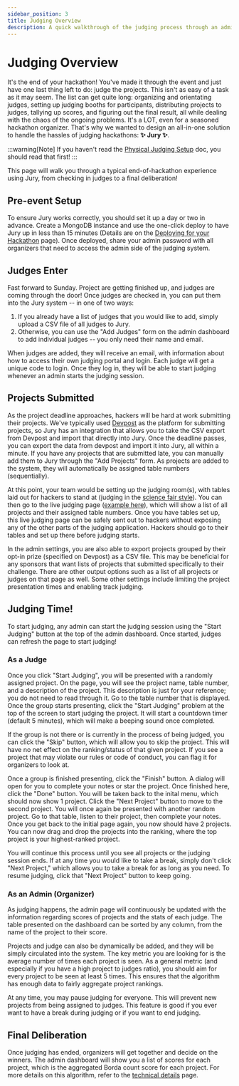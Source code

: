 ```yaml
---
sidebar_position: 3
title: Judging Overview
description: A quick walkthrough of the judging process through an admin and judge point of view.
---
```


# Judging Overview

It's the end of your hackathon! You've made it through the event and just have one last thing left to do: judge the projects. This isn't as easy of a task as it may seem. The list can get quite long: organizing and orientating judges, setting up judging booths for participants, distributing projects to judges, tallying up scores, and figuring out the final result, all while dealing with the chaos of the ongoing problems. It's a LOT, even for a seasoned hackathon organizer. That's why we wanted to design an all-in-one solution to handle the hassles of judging hackathons: **✨ Jury ✨**.

:::warning[Note]
If you haven't read the [Physical Judging Setup](/docs/usage/judging-setup) doc, you should read that first!
:::

This page will walk you through a typical end-of-hackathon experience using Jury, from checking in judges to a final deliberation!

## Pre-event Setup

To ensure Jury works correctly, you should set it up a day or two in advance. Create a MongoDB instance and use the one-click deploy to have Jury up in less than 15 minutes (Details are on the [Deploying for your Hackathon](/docs/usage/deploy) page). Once deployed, share your admin password with all organizers that need to access the admin side of the judging system.

## Judges Enter

Fast forward to Sunday. Project are getting finished up, and judges are coming through the door! Once judges are checked in, you can put them into the Jury system -- in one of two ways:

1. If you already have a list of judges that you would like to add, simply upload a CSV file of all judges to Jury.
2. Otherwise, you can use the "Add Judges" form on the admin dashboard to add individual judges -- you only need their name and email.

When judges are added, they will receive an email, with information about how to access their own judging portal and login. Each judge will get a unique code to login. Once they log in, they will be able to start judging whenever an admin starts the judging session.

## Projects Submitted

As the project deadline approaches, hackers will be hard at work submitting their projects. We've typically used [Devpost](https://devpost.com) as the platform for submitting projects, so Jury has an integration that allows you to take the CSV export from Devpost and import that directly into Jury. Once the deadline passes, you can export the data from devpost and import it into Jury, all within a minute. If you have any projects that are submitted late, you can manually add them to Jury through the "Add Projects" form. As projects are added to the system, they will automatically be assigned table numbers (sequentially).

At this point, your team would be setting up the judging room(s), with tables laid out for hackers to stand at (judging in the [science fair style](/docs/usage/judging-setup)). You can then go to the live judging page ([example here](https://jury-dev.mikz.dev/expo)), which will show a list of all projects and their assigned table numbers. Once you have tables set up, this live judging page can be safely sent out to hackers without exposing any of the other parts of the judging application. Hackers should go to their tables and set up there before judging starts.

In the admin settings, you are also able to export projects grouped by their opt-in prize (specified on Devpost) as a CSV file. This may be beneficial for any sponsors that want lists of projects that submitted specifically to their challenge. There are other output options such as a list of all projects or judges on that page as well. Some other settings include limiting the project presentation times and enabling track judging.

## Judging Time!

To start judging, any admin can start the judging session using the "Start Judging" button at the top of the admin dashboard. Once started, judges can refresh the page to start judging!

### As a Judge

Once you click "Start Judging", you will be presented with a randomly assigned project. On the page, you will see the project name, table number, and a description of the project. This description is just for your reference; you do not need to read through it. Go to the table number that is displayed. Once the group starts presenting, click the "Start Judging" problem at the top of the screen to start judging the project. It will start a countdown timer (default 5 minutes), which will make a beeping sound once completed.

If the group is not there or is currently in the process of being judged, you can click the "Skip" button, which will allow you to skip the project. This will have no net effect on the ranking/status of that given project. If you see a project that may violate our rules or code of conduct, you can flag it for organizers to look at.

Once a group is finished presenting, click the "Finish" button. A dialog will open for you to complete your notes or star the project. Once finished here, click the "Done" button. You will be taken back to the inital menu, which should now show 1 project. Click the "Next Project" button to move to the second project. You will once again be presented with another random project. Go to that table, listen to their project, then complete your notes. Once you get back to the initial page again, you now should have 2 projects. You can now drag and drop the projects into the ranking, where the top project is your highest-ranked project.

You will continue this process until you see all projects or the judging session ends. If at any time you would like to take a break, simply don't click "Next Project," which allows you to take a break for as long as you need. To resume judging, click that "Next Project" button to keep going.

### As an Admin (Organizer)

As judging happens, the admin page will continuously be updated with the information regarding scores of projects and the stats of each judge. The table presented on the dashboard can be sorted by any column, from the name of the project to their score. 

Projects and judge can also be dynamically be added, and they will be simply circulated into the system. The key metric you are looking for is the average number of times each project is seen. As a general metric (and especially if you have a high project to judges ratio), you should aim for every project to be seen at least 5 times. This ensures that the algorithm has enough data to fairly aggregate project rankings.

At any time, you may pause judging for everyone. This will prevent new projects from being assigned to judges. This feature is good if you ever want to have a break during judging or if you want to end judging.

## Final Deliberation

Once judging has ended, organizers will get together and decide on the winners. The admin dashboard will show you a list of scores for each project, which is the aggregated Borda count score for each project. For more details on this algorithm, refer to the [technical details](/docs/details) page.

